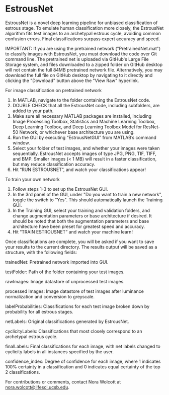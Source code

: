 # EstrousNet

EstrousNet is a novel deep learning pipeline for unbiased classification of estrous stage. To emulate human classification more closely, the EstrousNet algorithm fits test images to an archetypal estrous cycle, avoiding common confusion errors. Final classifications surpass expert accuracy and speed.

IMPORTANT: If you are using the pretrained network ("PretrainedNet.mat") to classify images with EstrousNet, you must download the code over Git command line. The pretrained net is uploaded via GitHub's Large File Storage system, and files downloaded to a zipped folder on GitHub desktop will not contain the full 84MB pretrained network file. Alternatively, you may download the full file on GitHub desktop by navigating to it directly and clicking the "Download" button above the "View Raw" hyperlink. 

For image classification on pretrained network
1) In MATLAB, navigate to the folder containing the EstrousNet code.
2) DOUBLE CHECK that all the EstrousNet code, including subfolders, are added to your path.
3) Make sure all necessary MATLAB packages are installed, including Image Processing Toolbox, Statistics and Machine Learning Toolbox, Deep Learning Toolbox, and Deep Learning Toolbox Model for ResNet-50 Network, or whichever base architecture you are using.
4) Run the GUI by executing “EstrousNetGUI” from MATLAB’s command window.
5)  Select your folder of test images, and whether your images were taken sequentially. EstrousNet accepts images of type JPG, PNG, TIF, TIFF, and BMP. Smaller images (< 1 MB) will result in a faster classification, but may reduce classification accuracy. 
6)  Hit “RUN ESTROUSNET”, and watch your classifications appear!


To train your own network
1) Follow steps 1-3 to set up the EstrousNet GUI.
2) In the 3rd panel of the GUI, under "Do you want to train a new network", toggle the switch to "Yes". This should automatically launch the Training GUI.
3) In the Training GUI, select your training and validation folders, and change augmentation parameters or base architecture if desired. It should be noted that both the augmentation parameters and base architecture have been preset for greatest speed and accuracy.
4) Hit “TRAIN ESTROUSNET” and watch your machine learn!


Once classifications are complete, you will be asked if you want to save your results to the current directory. 
The results output will be saved as a structure, with the following fields:

trainedNet:          Pretrained network imported into GUI.

testFolder:          Path of the folder containing your test images.

rawImages:           Image datastore of unprocessed test images.

processed Images:    Image datastore of test images after luminance normalization and conversion to greyscale.

labelProbabilities:  Classifications for each test image broken down by probability for all estrous stages.

netLabels:           Original classifications generated by EstrousNet.

cyclicityLabels:     Classifications that most closely correspond to an archetypal estrous cycle.

finalLabels:         Final classifications for each image, with net labels changed to cyclicity labels in all instances specified by the user.

confidence_index:    Degree of confidence for each image, where 1 indicates 100% certainty in a classification and 0 indicates equal certainty of the top 2        classifications.


For contributions or comments, contact Nora Wolcott at nora.wolcott@lifesci.ucsb.edu.
